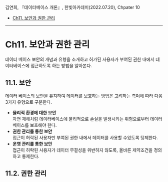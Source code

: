 김연희, 『데이터베이스 개론』, 한빛아카데미(2022.07.20), Chpater 10

- [Ch11. 보안과 권한 관리](#ch11-보안과-권한-관리)

---

# Ch11. 보안과 권한 관리

데이터 베이스 보안의 개념과 유형을 소개하고 허가된 사용자가 부여된 권한 내에서 데이터베이스에 접근하도록 하는 방법을 알아본다.

## 11.1. 보안

데이터 베이스의 보안을 유지하여 데이터를 보호하는 방법은 고려하는 측며에 따라 다음 3가지 유형으로 구분한다.

- **물리적 환경에 대한 보안**  
   자연 재해처럼 데이터베이스에 물리적으로 손실을 발생시키는 위험으로부터 데이터베이스를 보호해야 한다.
- **권한 관리를 통한 보안**  
   접근이 허락된 사용자만 부여된 권한 내에서 데이터를 사용할 수있도록 텅제한다.
- **운영 관리를 통한 보안**  
   접근이 허락된 사용자가 데이터 무결성을 위반하지 않도록, 올바른 제약조건을 정의하고 통제한다.

## 11.2. 권한 관리
